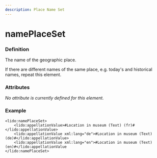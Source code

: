 ```yaml
---
description: Place Name Set
---
```


# namePlaceSet

### Definition

The name of the geographic place.

If there are different names of the same place, e.g. today's and historical names, repeat this element.

### Attributes

_No attribute is currently defined for this element._

### Example

```markup
<lido:namePlaceSet>
    <lido:appellationValue>#Location in museum (Text) (fr)#</lido:appellationValue>
    <lido:appellationValue xml:lang="de">#Location in museum (Text) (de)#</lido:appellationValue>
    <lido:appellationValue xml:lang="en">#Location in museum (Text) (en)#</lido:appellationValue
</lido:namePlaceSet>
```

